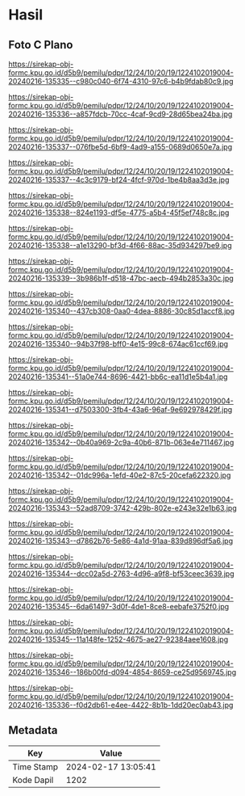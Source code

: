 # Hasil

## Foto C Plano

https://sirekap-obj-formc.kpu.go.id/d5b9/pemilu/pdpr/12/24/10/20/19/1224102019004-20240216-135335--c980c040-6f74-4310-97c6-b4b9fdab80c9.jpg

https://sirekap-obj-formc.kpu.go.id/d5b9/pemilu/pdpr/12/24/10/20/19/1224102019004-20240216-135336--a857fdcb-70cc-4caf-9cd9-28d65bea24ba.jpg

https://sirekap-obj-formc.kpu.go.id/d5b9/pemilu/pdpr/12/24/10/20/19/1224102019004-20240216-135337--076fbe5d-6bf9-4ad9-a155-0689d0650e7a.jpg

https://sirekap-obj-formc.kpu.go.id/d5b9/pemilu/pdpr/12/24/10/20/19/1224102019004-20240216-135337--4c3c9179-bf24-4fcf-970d-1be4b8aa3d3e.jpg

https://sirekap-obj-formc.kpu.go.id/d5b9/pemilu/pdpr/12/24/10/20/19/1224102019004-20240216-135338--824e1193-df5e-4775-a5b4-45f5ef748c8c.jpg

https://sirekap-obj-formc.kpu.go.id/d5b9/pemilu/pdpr/12/24/10/20/19/1224102019004-20240216-135338--a1e13290-bf3d-4f66-88ac-35d934297be9.jpg

https://sirekap-obj-formc.kpu.go.id/d5b9/pemilu/pdpr/12/24/10/20/19/1224102019004-20240216-135339--3b986b1f-d518-47bc-aecb-494b2853a30c.jpg

https://sirekap-obj-formc.kpu.go.id/d5b9/pemilu/pdpr/12/24/10/20/19/1224102019004-20240216-135340--437cb308-0aa0-4dea-8886-30c85d1accf8.jpg

https://sirekap-obj-formc.kpu.go.id/d5b9/pemilu/pdpr/12/24/10/20/19/1224102019004-20240216-135340--94b37f98-bff0-4e15-99c8-674ac61ccf69.jpg

https://sirekap-obj-formc.kpu.go.id/d5b9/pemilu/pdpr/12/24/10/20/19/1224102019004-20240216-135341--51a0e744-8696-4421-bb6c-ea11d1e5b4a1.jpg

https://sirekap-obj-formc.kpu.go.id/d5b9/pemilu/pdpr/12/24/10/20/19/1224102019004-20240216-135341--d7503300-3fb4-43a6-96af-9e692978429f.jpg

https://sirekap-obj-formc.kpu.go.id/d5b9/pemilu/pdpr/12/24/10/20/19/1224102019004-20240216-135342--0b40a969-2c9a-40b6-871b-063e4e711467.jpg

https://sirekap-obj-formc.kpu.go.id/d5b9/pemilu/pdpr/12/24/10/20/19/1224102019004-20240216-135342--01dc996a-1efd-40e2-87c5-20cefa622320.jpg

https://sirekap-obj-formc.kpu.go.id/d5b9/pemilu/pdpr/12/24/10/20/19/1224102019004-20240216-135343--52ad8709-3742-429b-802e-e243e32e1b63.jpg

https://sirekap-obj-formc.kpu.go.id/d5b9/pemilu/pdpr/12/24/10/20/19/1224102019004-20240216-135343--d7862b76-5e86-4a1d-91aa-839d896df5a6.jpg

https://sirekap-obj-formc.kpu.go.id/d5b9/pemilu/pdpr/12/24/10/20/19/1224102019004-20240216-135344--dcc02a5d-2763-4d96-a9f8-bf53ceec3639.jpg

https://sirekap-obj-formc.kpu.go.id/d5b9/pemilu/pdpr/12/24/10/20/19/1224102019004-20240216-135345--6da61497-3d0f-4de1-8ce8-eebafe3752f0.jpg

https://sirekap-obj-formc.kpu.go.id/d5b9/pemilu/pdpr/12/24/10/20/19/1224102019004-20240216-135345--11a148fe-1252-4675-ae27-92384aee1608.jpg

https://sirekap-obj-formc.kpu.go.id/d5b9/pemilu/pdpr/12/24/10/20/19/1224102019004-20240216-135346--186b00fd-d094-4854-8659-ce25d9569745.jpg

https://sirekap-obj-formc.kpu.go.id/d5b9/pemilu/pdpr/12/24/10/20/19/1224102019004-20240216-135336--f0d2db61-e4ee-4422-8b1b-1dd20ec0ab43.jpg


## Metadata

| Key        | Value               |
| ---------- | ------------------- |
| Time Stamp | 2024-02-17 13:05:41 |
| Kode Dapil | 1202                |



